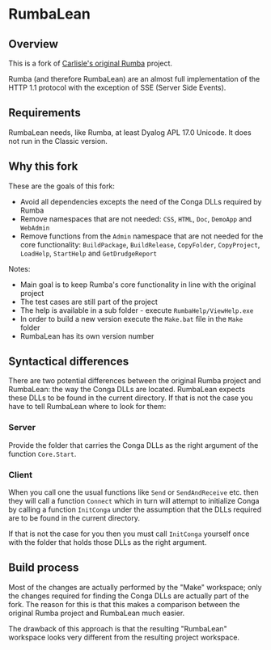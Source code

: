 # RumbaLean

## Overview

This is a fork of [Carlisle's original Rumba](https://github.com/the-carlisle-group/Rumba "Link to Carlisle's Rumba project on GitHub") project.

Rumba (and therefore RumbaLean) are an almost full implementation of the HTTP 1.1 protocol with the exception of SSE (Server Side Events).

## Requirements

RumbaLean needs, like Rumba, at least Dyalog APL 17.0 Unicode. It does not run in the Classic version.

## Why this fork

These are the goals of this fork:

* Avoid all dependencies excepts the need of the Conga DLLs required by Rumba
* Remove namespaces that are not needed: `CSS`, `HTML`, `Doc`, `DemoApp` and `WebAdmin`
* Remove functions from the `Admin` namespace that are not needed for the core functionality: `BuildPackage`, `BuildRelease`, `CopyFolder`, `CopyProject`, `LoadHelp`, `StartHelp` and `GetDrudgeReport`

Notes:

* Main goal is to keep Rumba's core functionality in line with the original project 
* The test cases are still part of the project
* The help is available in a sub folder - execute `RumbaHelp/ViewHelp.exe`
* In order to build a new version execute the `Make.bat` file in the `Make` folder
* RumbaLean has its own version number

## Syntactical differences

There are two potential differences between the original Rumba project and RumbaLean: the way the Conga DLLs are located. RumbaLean expects these DLLs to be found in the current directory. If that is not the case you have to tell RumbaLean where to look for them:

### Server

Provide the folder that carries the Conga DLLs as the right argument of the function `Core.Start`.

### Client

When you call one the usual functions like `Send` or `SendAndReceive` etc. then they will call a function `Connect` which in turn will attempt to initialize Conga by calling a function `InitConga` under the assumption that the DLLs required are to be found in the current directory.

If that is not the case for you then you must call `InitConga` yourself once with the folder that holds those DLLs as the right argument.

## Build process

Most of the changes are actually performed by the "Make" workspace; only the changes required for finding the Conga DLLs are actually part of the fork. The reason for this is that this makes a comparison between the original Rumba project and RumbaLean much easier.

The drawback of this approach is that the resulting "RumbaLean" workspace looks very different from the resulting project workspace.
